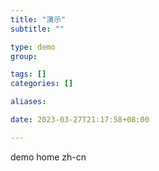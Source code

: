 ```yaml
---
title: "演示"
subtitle: ""

type: demo
group:

tags: []
categories: []

aliases:

date: 2023-03-27T21:17:58+08:00

---
```


demo home zh-cn
